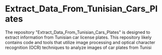 # Extract_Data_From_Tunisian_Cars_Plates
The repository "Extract_Data_From_Tunisian_Cars_Plates" is designed to extract information from Tunisian car license plates. This repository likely contains code and tools that utilize image processing and optical character recognition (OCR) techniques to analyze images of car plates from Tunisi
